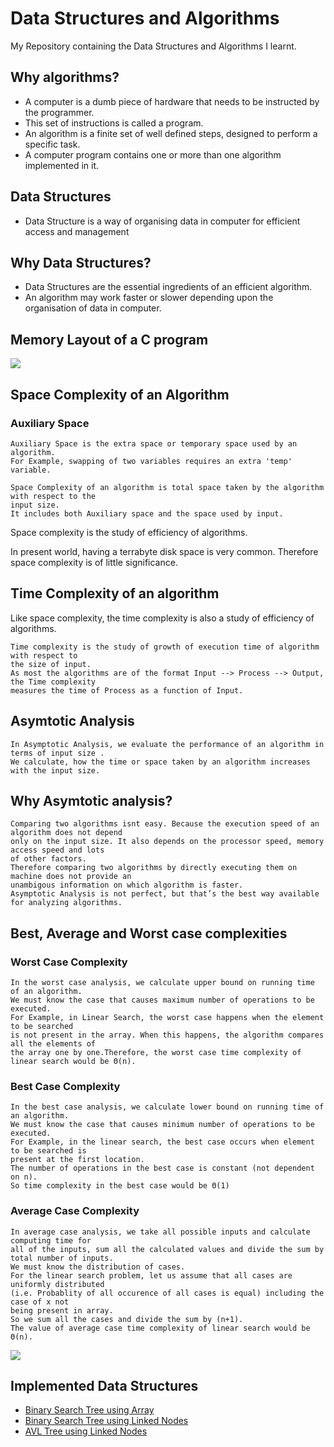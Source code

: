 # Data Structures and Algorithms
My Repository containing the Data Structures and Algorithms I learnt.

## Why algorithms?

- A computer is a dumb piece of hardware that needs to be instructed by the programmer.
- This set of instructions is called a program.
- An algorithm is a finite set of well defined steps, designed to perform a specific task.
- A computer program contains one or more than one algorithm implemented in it.

## Data Structures

- Data Structure is a way of organising data in computer for efficient access and management

## Why Data Structures?
- Data Structures are the essential ingredients of an efficient algorithm.
- An algorithm may work faster or slower depending upon the organisation of data in computer.

## Memory Layout of a C program
<img src="https://open4tech.com/wp-content/uploads/2017/04/Memory_Layout.jpg">

## Space Complexity of an Algorithm
### Auxiliary Space
```
Auxiliary Space is the extra space or temporary space used by an algorithm.
For Example, swapping of two variables requires an extra 'temp' variable.
```
```
Space Complexity of an algorithm is total space taken by the algorithm with respect to the
input size. 
It includes both Auxiliary space and the space used by input. 
```
Space complexity is the study of efficiency of algorithms.

In present world, having a terrabyte disk space is very common. Therefore space complexity is
of little significance.


## Time Complexity of an algorithm
Like space complexity, the time complexity is also a study of efficiency of algorithms.
```
Time complexity is the study of growth of execution time of algorithm with respect to
the size of input.
As most the algorithms are of the format Input --> Process --> Output, the Time complexity
measures the time of Process as a function of Input.
```

## Asymtotic Analysis
```
In Asymptotic Analysis, we evaluate the performance of an algorithm in terms of input size .
We calculate, how the time or space taken by an algorithm increases with the input size.
```

## Why Asymtotic analysis?
```
Comparing two algorithms isnt easy. Because the execution speed of an algorithm does not depend
only on the input size. It also depends on the processor speed, memory access speed and lots
of other factors.
Therefore comparing two algorithms by directly executing them on machine does not provide an
unambigous information on which algorithm is faster.
Asymptotic Analysis is not perfect, but that’s the best way available for analyzing algorithms.
```

## Best, Average and Worst case complexities
### Worst Case Complexity
```
In the worst case analysis, we calculate upper bound on running time of an algorithm. 
We must know the case that causes maximum number of operations to be executed.
For Example, in Linear Search, the worst case happens when the element to be searched 
is not present in the array. When this happens, the algorithm compares all the elements of
the array one by one.Therefore, the worst case time complexity of linear search would be Θ(n).
```
### Best Case Complexity
```
In the best case analysis, we calculate lower bound on running time of an algorithm. 
We must know the case that causes minimum number of operations to be executed. 
For Example, in the linear search, the best case occurs when element to be searched is 
present at the first location. 
The number of operations in the best case is constant (not dependent on n).
So time complexity in the best case would be Θ(1) 
```
### Average Case Complexity
```
In average case analysis, we take all possible inputs and calculate computing time for
all of the inputs, sum all the calculated values and divide the sum by total number of inputs.
We must know the distribution of cases. 
For the linear search problem, let us assume that all cases are uniformly distributed
(i.e. Probablity of all occurence of all cases is equal) including the case of x not 
being present in array. 
So we sum all the cases and divide the sum by (n+1). 
The value of average case time complexity of linear search would be Θ(n).
```

<img src="https://i.stack.imgur.com/ZEmZ6.png">


## Implemented Data Structures
- [Binary Search Tree using Array](./BinarySearchTreeA/TREE.md)
- [Binary Search Tree using Linked Nodes](./)
- [AVL Tree using Linked Nodes](./AVLTrees/AVL.md)